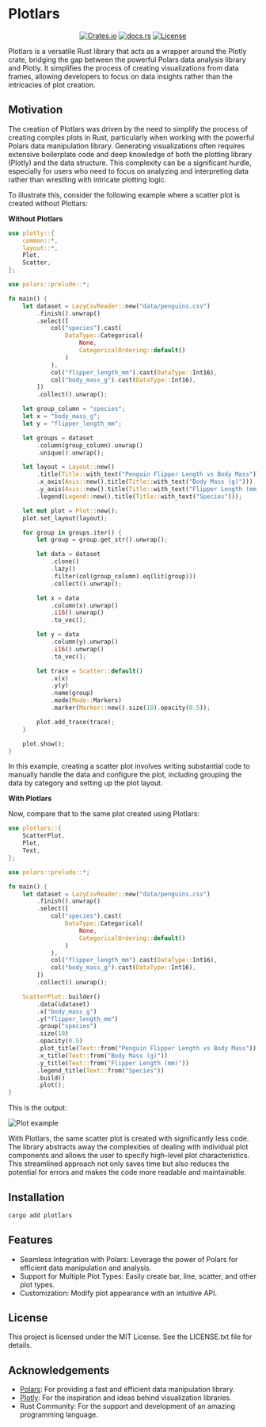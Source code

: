 # Plotlars

<p align="center">
    <a href="https://crates.io/crates/plotlars"><img alt="Crates.io" src="https://img.shields.io/crates/v/plotlars.svg"></a>
    <a href="https://docs.rs/plotlars"><img alt="docs.rs" src="https://img.shields.io/docsrs/plotlars"></a>
    <a href="https://github.com/your-repo/plotlars/blob/main/LICENSE"><img alt="License" src="https://img.shields.io/badge/license-MIT-blue.svg"></a>
</p>


Plotlars is a versatile Rust library that acts as a wrapper around the Plotly crate, bridging the gap between the powerful Polars data analysis library and Plotly. It simplifies the process of creating visualizations from data frames, allowing developers to focus on data insights rather than the intricacies of plot creation.

## Motivation

The creation of Plotlars was driven by the need to simplify the process of creating complex plots in Rust, particularly when working with the powerful Polars data manipulation library. Generating visualizations often requires extensive boilerplate code and deep knowledge of both the plotting library (Plotly) and the data structure. This complexity can be a significant hurdle, especially for users who need to focus on analyzing and interpreting data rather than wrestling with intricate plotting logic.

To illustrate this, consider the following example where a scatter plot is created without Plotlars:

**Without Plotlars**

```rust
use plotly::{
    common::*,
    layout::*,
    Plot,
    Scatter,
};

use polars::prelude::*;

fn main() {
    let dataset = LazyCsvReader::new("data/penguins.csv")
        .finish().unwrap()
        .select([
            col("species").cast(
                DataType::Categorical(
                    None,
                    CategoricalOrdering::default()
                )
            ),
            col("flipper_length_mm").cast(DataType::Int16),
            col("body_mass_g").cast(DataType::Int16),
        ])
        .collect().unwrap();

    let group_column = "species";
    let x = "body_mass_g";
    let y = "flipper_length_mm";

    let groups = dataset
        .column(group_column).unwrap()
        .unique().unwrap();

    let layout = Layout::new()
        .title(Title::with_text("Penguin Flipper Length vs Body Mass"))
        .x_axis(Axis::new().title(Title::with_text("Body Mass (g)")))
        .y_axis(Axis::new().title(Title::with_text("Flipper Length (mm)")))
        .legend(Legend::new().title(Title::with_text("Species")));

    let mut plot = Plot::new();
    plot.set_layout(layout);

    for group in groups.iter() {
        let group = group.get_str().unwrap();

        let data = dataset
            .clone()
            .lazy()
            .filter(col(group_column).eq(lit(group)))
            .collect().unwrap();

        let x = data
            .column(x).unwrap()
            .i16().unwrap()
            .to_vec();

        let y = data
            .column(y).unwrap()
            .i16().unwrap()
            .to_vec();

        let trace = Scatter::default()
            .x(x)
            .y(y)
            .name(group)
            .mode(Mode::Markers)
            .marker(Marker::new().size(10).opacity(0.5));

        plot.add_trace(trace);
    }

    plot.show();
}
```

In this example, creating a scatter plot involves writing substantial code to manually handle the data and configure the plot, including grouping the data by category and setting up the plot layout.

**With Plotlars**

Now, compare that to the same plot created using Plotlars:

```rust
use plotlars::{
    ScatterPlot,
    Plot,
    Text,
};

use polars::prelude::*;

fn main() {
    let dataset = LazyCsvReader::new("data/penguins.csv")
        .finish().unwrap()
        .select([
            col("species").cast(
                DataType::Categorical(
                    None,
                    CategoricalOrdering::default()
                )
            ),
            col("flipper_length_mm").cast(DataType::Int16),
            col("body_mass_g").cast(DataType::Int16),
        ])
        .collect().unwrap();

    ScatterPlot::builder()
        .data(&dataset)
        .x("body_mass_g")
        .y("flipper_length_mm")
        .group("species")
        .size(10)
        .opacity(0.5)
        .plot_title(Text::from("Penguin Flipper Length vs Body Mass"))
        .x_title(Text::from("Body Mass (g)"))
        .y_title(Text::from("Flipper Length (mm)"))
        .legend_title(Text::from("Species"))
        .build()
        .plot();
}
```

This is the output:

![Plot example](https://imgur.com/PkQ9fsc.png)

With Plotlars, the same scatter plot is created with significantly less code. The library abstracts away the complexities of dealing with individual plot components and allows the user to specify high-level plot characteristics. This streamlined approach not only saves time but also reduces the potential for errors and makes the code more readable and maintainable.

## Installation

```bash
cargo add plotlars
```

## Features

- Seamless Integration with Polars: Leverage the power of Polars for efficient data manipulation and analysis.
- Support for Multiple Plot Types: Easily create bar, line, scatter, and other plot types.
- Customization: Modify plot appearance with an intuitive API.

## License

This project is licensed under the MIT License. See the LICENSE.txt file for details.

## Acknowledgements

- [Polars](https://github.com/pola-rs/polars): For providing a fast and efficient data manipulation library.
- [Plotly](https://github.com/plotly/plotly.rs): For the inspiration and ideas behind visualization libraries.
- Rust Community: For the support and development of an amazing programming language.
